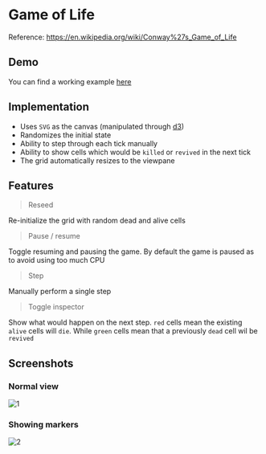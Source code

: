 # Game of Life

Reference: https://en.wikipedia.org/wiki/Conway%27s_Game_of_Life

## Demo

You can find a working example [here](http://game-of-life.codenut.org)

## Implementation

* Uses `SVG` as the canvas (manipulated through [d3](https://d3js.org/))
* Randomizes the initial state
* Ability to step through each tick manually
* Ability to show cells which would be `killed` or `revived` in the next tick
* The grid automatically resizes to the viewpane

## Features

> Reseed

Re-initialize the grid with random dead and alive cells

> Pause / resume

Toggle resuming and pausing the game. By default the game is paused as to avoid
using too much CPU

> Step

Manually perform a single step

> Toggle inspector

Show what would happen on the next step. `red` cells mean the existing `alive` cells will `die`. While `green` cells mean that a previously `dead` cell wil be `revived`


## Screenshots

### Normal view

![1](https://user-images.githubusercontent.com/2149528/77009522-58780f80-6968-11ea-96af-e9748dca8874.png)

### Showing markers

![2](https://user-images.githubusercontent.com/2149528/77009588-734a8400-6968-11ea-8ebd-d8d9cf1f1a23.png)

